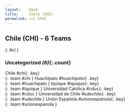 ```yaml
---
layout:    book
title:     Chile (CHI)
permalink: /cl.html
---
```


## Chile (CHI) - 6 Teams
{: #cl }





### Uncategorized _(6)_{:.count}

Chile _#chi_{: .key} <br>
{: .team #chi }
Huachipato _#huachipato_{: .key} <br>
{: .team #huachipato }
Iquique _#iquique_{: .key} <br>
{: .team #iquique }
Universidad Católica _#cduc_{: .key} <br>
{: .team #cduc }
Universidad de Chile _#udechile_{: .key} <br>
{: .team #udechile }
Unión Española _#unionespanola_{: .key} <br>
{: .team #unionespanola }


 
